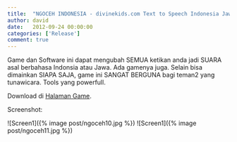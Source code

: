 ```yaml
---
title:  "NGOCEH INDONESIA - divinekids.com Text to Speech Indonesia Jawa GAME"
author: david
date:   2012-09-24 00:00:00
categories: ['Release']
comment: true
---
```


Game dan Software ini dapat mengubah SEMUA ketikan anda jadi SUARA asal berbahasa Indonsia atau Jawa. Ada gamenya juga. Selain bisa dimainkan SIAPA SAJA, game ini SANGAT BERGUNA bagi teman2 yang tunawicara. Tools yang powerfull.

Download di [Halaman Game][dk-download].

Screenshot:

![Screen1]({% image post/ngoceh10.jpg %})
![Screen1]({% image post/ngoceh11.jpg %})

[dk]:           http://divinekids.com
[dk-download]:  http://divinekids.com/download/
